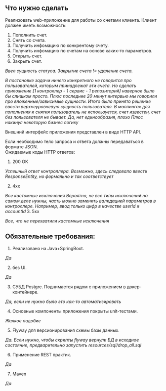## Что нужно сделать
Реализовать web-приложение для работы со счетами клиента. Клиент должен иметь возможность:

1. Пополнить счет.
2. Снять со счета.
3. Получить инфомацию по конкрентому счету.
4. Получить инфомацию по счетам на основе каких-то параметров.
5. Открыть счет.
6. Закрыть счет.

_Ввел сущность статуса. Закрытие счета != удаление счета._

_В постановке задачи ничего конкретного не говорится про пользователей, которым принадлежат эти счета. Но сделать приложение [1 контроллер - 1 сервис - 1 репозиторий] наверное было бы слишком просто. Плюс последние 20 минут интервью мы говорили про вложенные/зависимые сущности. Итого было принято решение ввести верхнеуровневую сущность пользователя._
_В маппингах для пополнения и снятия пользователь не используется, счет известен, счет без пользователя не бывает. Да, нет единообразия, плохо_
_Плюс накинул некоторую бизнес логику_

Внешний интерфейс приложения представлен в виде HTTP API.

Если необходимо тело запроса и ответа должны передаваться в формате JSON.<br>
Ожидаемые коды HTTP ответов:
1. 200 OK

_Успешный ответ контроллера. Возможно, здесь следовало ввести ResponseEntity, но формально и так соответствует_

2. 4xx

_Все кастомные исключения_
_Вероятно, не все типы исключений на самом деле нужны, часть можно заменить валидацией параметров в контроллере. Например, ввод только цифр в качестве userId и accountId_
3. 5xx

_Все, что не перехватили кастомные исключения_

## Обязательные требования:
1. Реализовано на Java+SpringBoot.

_Да_

2. без UI.

_Да_

3. СУБД Postgre. Поднимается рядом с приложением в докер-контейнере.

_Да, если не нужно было это как-то автоматизировать_

4. Основные компоненты приложения покрыты unit-тестами.

_Жалкое подобие_

5. Flyway для версионирования схемы базы данных.

_Да. Если нужно, чтобы скрипты flyway вернули БД в исходное состояние, предварительно запустить resources/sql/drop_all.sql_

6. Применение REST практик.

_Да_

7. Maven

_Да_ 